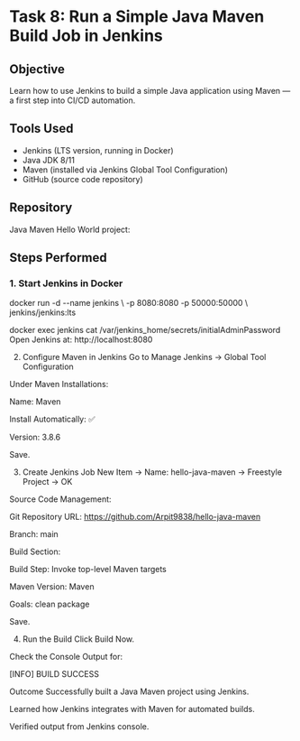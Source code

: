 # Task 8: Run a Simple Java Maven Build Job in Jenkins

## Objective
Learn how to use Jenkins to build a simple Java application using Maven — a first step into CI/CD automation.


## Tools Used
- Jenkins (LTS version, running in Docker)
- Java JDK 8/11
- Maven (installed via Jenkins Global Tool Configuration)
- GitHub (source code repository)



## Repository
Java Maven Hello World project:  

## Steps Performed

### 1. Start Jenkins in Docker

docker run -d --name jenkins \ -p 8080:8080 -p 50000:50000 \ jenkins/jenkins:lts

docker exec jenkins cat /var/jenkins_home/secrets/initialAdminPassword
Open Jenkins at: http://localhost:8080

2. Configure Maven in Jenkins
Go to Manage Jenkins → Global Tool Configuration

Under Maven Installations:

Name: Maven

Install Automatically: ✅

Version: 3.8.6

Save.

3. Create Jenkins Job
New Item → Name: hello-java-maven → Freestyle Project → OK

Source Code Management:

Git Repository URL:
https://github.com/Arpit9838/hello-java-maven

Branch: main

Build Section:

Build Step: Invoke top-level Maven targets

Maven Version: Maven

Goals: clean package

Save.

4. Run the Build
Click Build Now.

Check the Console Output for:


[INFO] BUILD SUCCESS


Outcome
Successfully built a Java Maven project using Jenkins.

Learned how Jenkins integrates with Maven for automated builds.

Verified output from Jenkins console.
